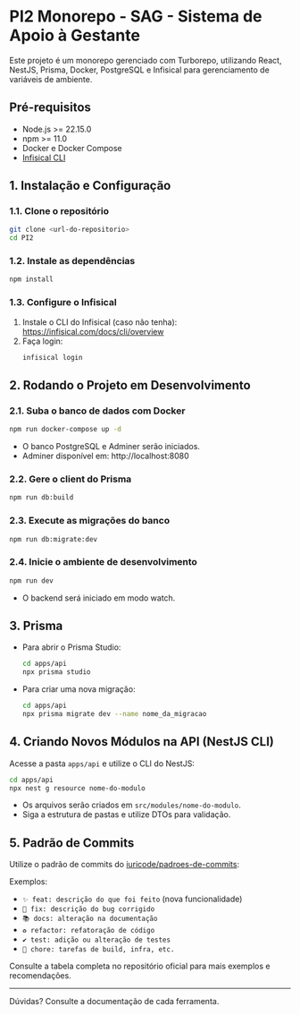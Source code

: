 # PI2 Monorepo - SAG - Sistema de Apoio à Gestante

Este projeto é um monorepo gerenciado com Turborepo, utilizando React, NestJS, Prisma, Docker, PostgreSQL e Infisical para gerenciamento de variáveis de ambiente.

## Pré-requisitos

- Node.js >= 22.15.0
- npm >= 11.0
- Docker e Docker Compose
- [Infisical CLI](https://infisical.com/docs/cli/overview)

## 1. Instalação e Configuração

### 1.1. Clone o repositório

```bash
git clone <url-do-repositorio>
cd PI2
```

### 1.2. Instale as dependências

```bash
npm install
```

### 1.3. Configure o Infisical

1. Instale o CLI do Infisical (caso não tenha): https://infisical.com/docs/cli/overview
2. Faça login:
   ```bash
   infisical login
   ```

## 2. Rodando o Projeto em Desenvolvimento

### 2.1. Suba o banco de dados com Docker

```bash
npm run docker-compose up -d
```

- O banco PostgreSQL e Adminer serão iniciados.
- Adminer disponível em: http://localhost:8080

### 2.2. Gere o client do Prisma

```bash
npm run db:build
```

### 2.3. Execute as migrações do banco

```bash
npm run db:migrate:dev
```

### 2.4. Inicie o ambiente de desenvolvimento

```bash
npm run dev
```

- O backend será iniciado em modo watch.

## 3. Prisma

- Para abrir o Prisma Studio:
  ```bash
  cd apps/api
  npx prisma studio
  ```
- Para criar uma nova migração:
  ```bash
  cd apps/api
  npx prisma migrate dev --name nome_da_migracao
  ```

## 4. Criando Novos Módulos na API (NestJS CLI)

Acesse a pasta `apps/api` e utilize o CLI do NestJS:

```bash
cd apps/api
npx nest g resource nome-do-modulo
```

- Os arquivos serão criados em `src/modules/nome-do-modulo`.
- Siga a estrutura de pastas e utilize DTOs para validação.

## 5. Padrão de Commits

Utilize o padrão de commits do [iuricode/padroes-de-commits](https://github.com/iuricode/padroes-de-commits):

Exemplos:
- `✨ feat: descrição do que foi feito` (nova funcionalidade)
- `🐛 fix: descrição do bug corrigido`
- `📚 docs: alteração na documentação`
- `♻️ refactor: refatoração de código`
- `✔️ test: adição ou alteração de testes`
- `🔧 chore: tarefas de build, infra, etc.`

Consulte a tabela completa no repositório oficial para mais exemplos e recomendações.

---

Dúvidas? Consulte a documentação de cada ferramenta.